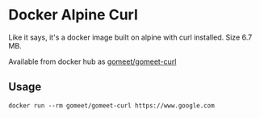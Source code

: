 # Docker Alpine Curl

Like it says, it's a docker image built on alpine with curl installed. Size 6.7 MB.

Available from docker hub as [gomeet/gomeet-curl](https://hub.docker.com/r/gomeet/gomeet-curl/)

## Usage

    docker run --rm gomeet/gomeet-curl https://www.google.com
